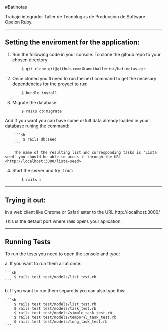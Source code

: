 #Batinotas

Trabajo integrador Taller de Tecnologias de Produccion de Software. Opcion Ruby.

---

## Setting the enviroment for the application:

1. Run the following code in your console. To clone the github repo to your chosen directory:

	```sh	
		$ git clone git@github.com:Gianniballerini/batinotas.git
	```

2. Once cloned you'll need to run the next command to get the necesary dependencies for the proyect to run:

	```sh
		$ bundle install
	```

3. Migrate the database:

	```sh	
		$ rails db:migrate
	```

  And if you want you can have some defult data already loaded in your database runing the command:

		```sh
			$ rails db:seed
		```

		The name of the resulting list and corresponding tasks is 'Lista seed' you should be able to acces it through the URL <http://localhost:3000/lista-seed>

4. Start the server and try it out:

	```sh
		$ rails s
	```

---

## Trying it out:

In a web client like Chrome or Safari enter to the URL http://localhost:3000/

This is the default port where rails opens your aplication.


---

## Running Tests

To run the tests you need to open the console and type:


a. If you want to run them all at once:

	```sh
		$ rails test test/models/list_test.rb
	```
b. If you want to run them separetly you can also type this:

	```sh
		$ rails test test/models/list_test.rb
		$ rails test test/models/task_test.rb
		$ rails test test/models/simple_task_test.rb
		$ rails test test/models/temporal_task_test.rb
		$ rails test test/models/long_task_test.rb
	```